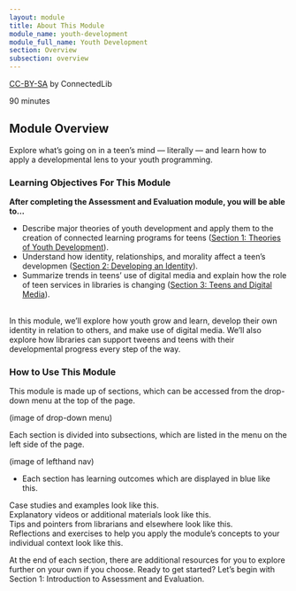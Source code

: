```yaml
---
layout: module
title: About This Module
module_name: youth-development
module_full_name: Youth Development
section: Overview
subsection: overview
---
```


<p class="made-by"><a href="https://creativecommons.org/licenses/by-sa/4.0">CC-BY-SA</a> by ConnectedLib</p>

<p class="time">90 minutes</p>

## Module Overview

<p class="summary">Explore what’s going on in a teen’s mind — literally — and learn how to apply a developmental lens to your youth programming. </p>

### Learning Objectives For This Module
**After completing the Assessment and Evaluation module, you will be able to…**
<ul class="fancy">
	<li>Describe major theories of youth development and apply them to the creation of connected learning programs for teens (<a href="{{site.url}}{{site.baseurl}}/youth-development/section-1-0.md">Section 1: Theories of Youth Development</a>).</li>
	<li>Understand how identity, relationships, and morality affect a teen’s developmen (<a href="{{site.url}}{{site.baseurl}}/youth-development/section-2-0/">Section 2: Developing an Identity</a>).</li>
	<li>Summarize trends in teens’ use of digital media and explain how the role of teen services in libraries is changing (<a href="{{site.url}}{{site.baseurl}}/youth-development/section-3-0.md">Section 3: Teens and Digital Media</a>).</li>
</ul>
<br>
In this module, we’ll explore how youth grow and learn, develop their own identity in relation to others, and make use of digital media. We’ll also explore how libraries can support tweens and teens with their developmental progress every step of the way. 

### How to Use This Module

This module is made up of sections, which can be accessed from the drop-down menu at the top of the page.

(image of drop-down menu)

Each section is divided into subsections, which are listed in the menu on the left side of the page. 

(image of lefthand nav)

<ul class="fancy">
	<li>Each section has learning outcomes which are displayed in blue like this.</li>
</ul>

<div class="case_study_box">Case studies and examples look like this.</div>

<div class="explanatory">Explanatory videos or additional materials look like this.</div> 

<div class="tips">Tips and pointers from librarians and elsewhere look like this.</div>

<div class="reflection">Reflections and exercises to help you apply the module’s concepts to your individual context look like this.</div> 

At the end of each section, there are additional resources for you to explore further on your own if you choose.
Ready to get started? Let’s begin with Section 1: Introduction to Assessment and Evaluation.
